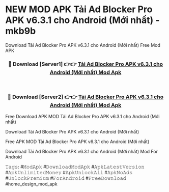 # NEW MOD APK Tải Ad Blocker Pro APK v6.3.1 cho Android (Mới nhất) - mkb9b
Download Tải Ad Blocker Pro APK v6.3.1 cho Android (Mới nhất) Free Mod APK

<div align="center">
<h3>🔴 Download [Server1] 👉👉 <a href="https://apk-comot.site?title=Tải_Ad_Blocker_Pro_APK_v6.3.1_cho_Android_(Mới_nhất)">Tải Ad Blocker Pro APK v6.3.1 cho Android (Mới nhất) Mod Apk</a></h3><br>

<h3>🔴 Download [Server2] 👉👉 <a href="https://apk-comot.site?title=Tải_Ad_Blocker_Pro_APK_v6.3.1_cho_Android_(Mới_nhất)">Tải Ad Blocker Pro APK v6.3.1 cho Android (Mới nhất) Mod Apk</a></h3>
</div>


Free Download APK MOD Tải Ad Blocker Pro APK v6.3.1 cho Android (Mới nhất)

Download Tải Ad Blocker Pro APK v6.3.1 cho Android (Mới nhất) 

Free APK MOD Tải Ad Blocker Pro APK v6.3.1 cho Android (Mới nhất) 

Download Tải Ad Blocker Pro APK v6.3.1 cho Android (Mới nhất) Mod For Android

𝚃𝚊𝚐𝚜: #𝙼𝚘𝚍𝙰𝚙𝚔 #𝙳𝚘𝚠𝚗𝚕𝚘𝚊𝚍𝙼𝚘𝚍𝙰𝚙𝚔 #𝙰𝚙𝚔𝙻𝚊𝚝𝚎𝚜𝚝𝚅𝚎𝚛𝚜𝚒𝚘𝚗 #𝙰𝚙𝚔𝚄𝚗𝚕𝚒𝚖𝚒𝚝𝚎𝚍𝙼𝚘𝚗𝚎𝚢 #𝙰𝚙𝚔𝚄𝚗𝚕𝚘𝚌𝚔𝙰𝚕𝚕 #𝙰𝚙𝚔𝙽𝚘𝙰𝚍𝚜 #𝚄𝚗𝚕𝚘𝚌𝚔𝙿𝚛𝚎𝚖𝚒𝚞𝚖 #𝙵𝚘𝚛𝙰𝚗𝚍𝚛𝚘𝚒𝚍 #𝙵𝚛𝚎𝚎𝙳𝚘𝚠𝚗𝚕𝚘𝚊𝚍 #home_design_mod_apk